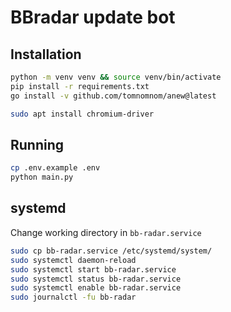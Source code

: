 # BBradar update bot

## Installation
```bash
python -m venv venv && source venv/bin/activate
pip install -r requirements.txt
go install -v github.com/tomnomnom/anew@latest

sudo apt install chromium-driver
```
## Running
```bash
cp .env.example .env
python main.py
```
## systemd
Change working directory in `bb-radar.service`
```bash
sudo cp bb-radar.service /etc/systemd/system/
sudo systemctl daemon-reload
sudo systemctl start bb-radar.service
sudo systemctl status bb-radar.service
sudo systemctl enable bb-radar.service
sudo journalctl -fu bb-radar
```
